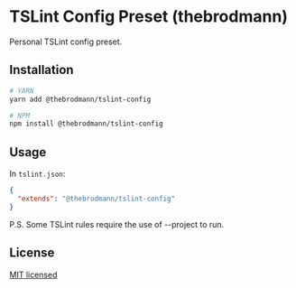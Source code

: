 # TSLint Config Preset (thebrodmann)

Personal TSLint config preset.

## Installation

```bash
# YARN
yarn add @thebrodmann/tslint-config

# NPM
npm install @thebrodmann/tslint-config
```

## Usage

In `tslint.json`:

```json
{
  "extends": "@thebrodmann/tslint-config"
}
```

P.S. Some TSLint rules require the use of --project to run.

## License

[MIT licensed](LICENSE)
